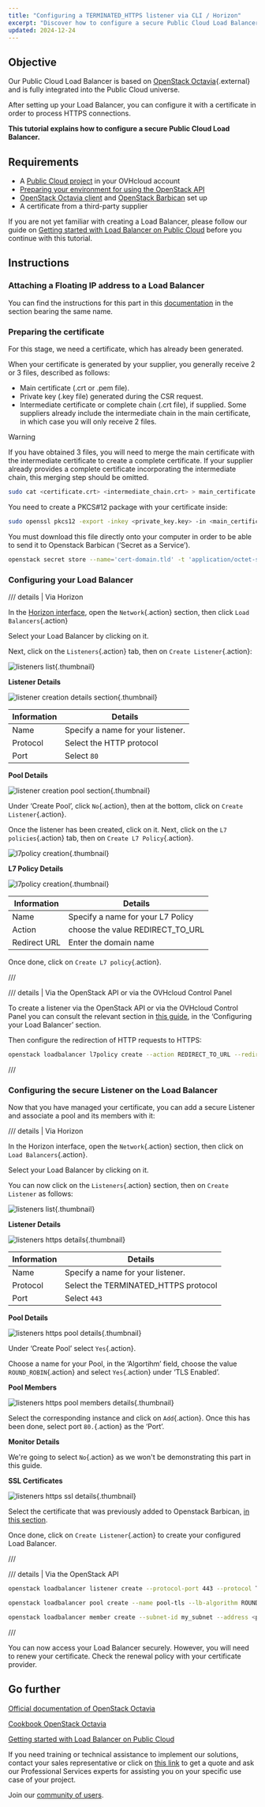 ```yaml
---
title: "Configuring a TERMINATED_HTTPS listener via CLI / Horizon"
excerpt: "Discover how to configure a secure Public Cloud Load Balancer with a certificate from a third-party supplier."
updated: 2024-12-24
---
```


<style>
details>summary {
    color:rgb(33, 153, 232) !important;
    cursor: pointer;
}
details>summary::before {
    content:'\25B6';
    padding-right:1ch;
}
details[open]>summary::before {
    content:'\25BC';
}
</style>

## Objective

Our Public Cloud Load Balancer is based on [OpenStack Octavia](https://wiki.openstack.org/wiki/Octavia){.external} and is fully integrated into the Public Cloud universe. 

After setting up your Load Balancer, you can configure it with a certificate in order to process HTTPS connections.

**This tutorial explains how to configure a secure Public Cloud Load Balancer.**

## Requirements

- A [Public Cloud project](/pages/public_cloud/compute/create_a_public_cloud_project) in your OVHcloud account
- [Preparing your environment for using the OpenStack API](/pages/public_cloud/compute/prepare_the_environment_for_using_the_openstack_api)
- [OpenStack Octavia client](https://docs.openstack.org/python-octaviaclient/latest/install/index.html) and [OpenStack Barbican](https://docs.openstack.org/python-barbicanclient/latest/install/index.html) set up
- A certificate from a third-party supplier

If you are not yet familiar with creating a Load Balancer, please follow our guide on [Getting started with Load Balancer on Public Cloud](/pages/public_cloud/public_cloud_network_services/getting-started-01-create-lb-service) before you continue with this tutorial.

## Instructions

### Attaching a Floating IP address to a Load Balancer

You can find the instructions for this part in this [documentation](/pages/public_cloud/public_cloud_network_services/tutorials-01-secure-lb-letsencrypt) in the section bearing the same name.

### Preparing the certificate <a name="preparingcertificate"></a>

For this stage, we need a certificate, which has already been generated. 

When your certificate is generated by your supplier, you generally receive 2 or 3 files, described as follows:

- Main certificate (.crt or .pem file).
- Private key (.key file) generated during the CSR request.
- Intermediate certificate or complete chain (.crt file), if supplied. Some suppliers already include the intermediate chain in the main certificate, in which case you will only receive 2 files.

> [!warning]
>
> If you have obtained 3 files, you will need to merge the main certificate with the intermediate certificate to create a complete certificate. If your supplier already provides a complete certificate incorporating the intermediate chain, this merging step should be omitted.
>

```bash
sudo cat <certificate.crt> <intermediate_chain.crt> > main_certificate.pem
```

You need to create a PKCS#12 package with your certificate inside:

```bash
sudo openssl pkcs12 -export -inkey <private_key.key> -in <main_certificate.pem> -out domain.tld.p12
```

You must download this file directly onto your computer in order to be able to send it to Openstack Barbican (‘Secret as a Service’).

```bash
openstack secret store --name='cert-domain.tld' -t 'application/octet-stream' -e 'base64' --payload="$(base64 < domain.tld.p12)"
```

### Configuring your Load Balancer


/// details | Via Horizon

In the [Horizon interface](https://horizon.cloud.ovh.net/auth/login/), open the `Network`{.action} section, then click `Load Balancers`{.action}

Select your Load Balancer by clicking on it.

Next, click on the `Listeners`{.action} tab, then on `Create Listener`{.action}: 

![listeners list](images/loadbalancerlistenerslist.png){.thumbnail}

**Listener Details**

![listener creation details section](images/listenerhttpcreation1.png){.thumbnail}

|Information|Details|
|---|---|
|Name|Specify a name for your listener.|
|Protocol|Select the HTTP protocol|
|Port|Select `80`|

**Pool Details**

![listener creation pool section](images/listenerhttpcreation2.png){.thumbnail}

Under ‘Create Pool’, click `No`{.action}, then at the bottom, click on `Create Listener`{.action}.

Once the listener has been created, click on it. Next, click on the `L7 policies`{.action} tab, then on `Create L7 Policy`{.action}.

![l7policy creation](images/listenerpolicieslist.png){.thumbnail}

**L7 Policy Details**

![l7policy creation](images/l7policycreation.png){.thumbnail}

|Information|Details|
|---|---|
|Name|Specify a name for your L7 Policy|
|Action|choose the value REDIRECT_TO_URL|
|Redirect URL|Enter the domain name|

Once done, click on `Create L7 policy`{.action}.

///

/// details | Via the OpenStack API or via the OVHcloud Control Panel

To create a listener via the OpenStack API or via the OVHcloud Control Panel you can consult the relevant section in [this guide](/pages/public_cloud/public_cloud_network_services/getting-started-01-create-lb-service), in the ‘Configuring your Load Balancer’ section.

Then configure the redirection of HTTP requests to HTTPS:

```bash
openstack loadbalancer l7policy create --action REDIRECT_TO_URL --redirect-url https://<your-domain-or-ip> --name redirect-to-https http-listener
```

///

### Configuring the secure Listener on the Load Balancer

Now that you have managed your certificate, you can add a secure Listener and associate a pool and its members with it:

/// details | Via Horizon

In the Horizon interface, open the `Network`{.action} section, then click on `Load Balancers`{.action}.

Select your Load Balancer by clicking on it.

You can now click on the `Listeners`{.action} section, then on `Create Listener` as follows: 

![listeners list](images/loadbalancerlistenerslist.png){.thumbnail}

**Listener Details**

![listeners https details](images/listenerhttpscreation1.png){.thumbnail}

|Information|Details|
|---|---|
|Name|Specify a name for your listener.|
|Protocol|Select the TERMINATED_HTTPS protocol|
|Port|Select `443`|

**Pool Details**

![listeners https pool details](images/listenerhttpscreation2.png){.thumbnail}

Under ‘Create Pool’ select `Yes`{.action}.

Choose a name for your Pool, in the ‘Algortihm’ field, choose the value `ROUND_ROBIN`{.action} and select `Yes`{.action} under ‘TLS Enabled’.

**Pool Members**

![listeners https pool members details](images/listenerhttpscreation3.png){.thumbnail}

Select the corresponding instance and click on `Add`{.action}. Once this has been done, select port `80.`{.action} as the ‘Port’.

**Monitor Details**

We're going to select `No`{.action} as we won't be demonstrating this part in this guide.

**SSL Certificates**

![listeners https ssl details](images/listenerhttpscreation4.png){.thumbnail}

Select the certificate that was previously added to Openstack Barbican, [in this section](#preparingcertificate).

Once done, click on `Create Listener`{.action} to create your configured Load Balancer.

///

/// details | Via the OpenStack API

```bash
openstack loadbalancer listener create --protocol-port 443 --protocol TERMINATED_HTTPS --name https-listener --default-tls-container=$(openstack secret list | awk '/ cert-domain.tld / {print $2}') my_load_balancer

openstack loadbalancer pool create --name pool-tls --lb-algorithm ROUND_ROBIN --listener https-listener --protocol HTTP

openstack loadbalancer member create --subnet-id my_subnet --address <private_ip_instance> --protocol-port 80 pool-tls
```

///

You can now access your Load Balancer securely. However, you will need to renew your certificate. Check the renewal policy with your certificate provider.

## Go further

[Official documentation of OpenStack Octavia](https://docs.openstack.org/octavia/latest/)

[Cookbook OpenStack Octavia](https://docs.openstack.org/octavia/latest/user/guides/basic-cookbook.html)

[Getting started with Load Balancer on Public Cloud](/pages/public_cloud/public_cloud_network_services/getting-started-01-create-lb-service)

If you need training or technical assistance to implement our solutions, contact your sales representative or click on [this link](/links/professional-services) to get a quote and ask our Professional Services experts for assisting you on your specific use case of your project.

Join our [community of users](/links/community).
